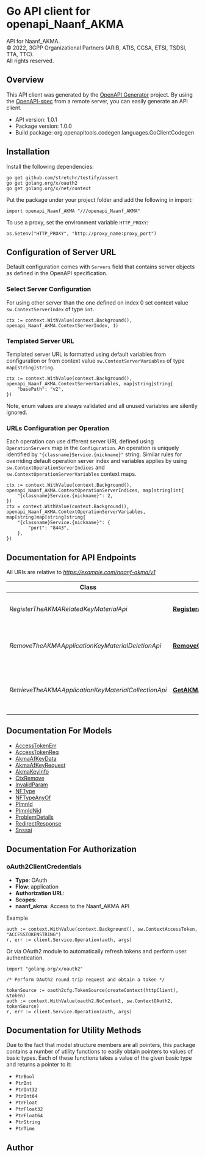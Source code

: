 # Go API client for openapi_Naanf_AKMA

API for Naanf_AKMA.  
© 2022, 3GPP Organizational Partners (ARIB, ATIS, CCSA, ETSI, TSDSI, TTA, TTC).  
All rights reserved.


## Overview
This API client was generated by the [OpenAPI Generator](https://openapi-generator.tech) project.  By using the [OpenAPI-spec](https://www.openapis.org/) from a remote server, you can easily generate an API client.

- API version: 1.0.1
- Package version: 1.0.0
- Build package: org.openapitools.codegen.languages.GoClientCodegen

## Installation

Install the following dependencies:

```shell
go get github.com/stretchr/testify/assert
go get golang.org/x/oauth2
go get golang.org/x/net/context
```

Put the package under your project folder and add the following in import:

```golang
import openapi_Naanf_AKMA "///openapi_Naanf_AKMA"
```

To use a proxy, set the environment variable `HTTP_PROXY`:

```golang
os.Setenv("HTTP_PROXY", "http://proxy_name:proxy_port")
```

## Configuration of Server URL

Default configuration comes with `Servers` field that contains server objects as defined in the OpenAPI specification.

### Select Server Configuration

For using other server than the one defined on index 0 set context value `sw.ContextServerIndex` of type `int`.

```golang
ctx := context.WithValue(context.Background(), openapi_Naanf_AKMA.ContextServerIndex, 1)
```

### Templated Server URL

Templated server URL is formatted using default variables from configuration or from context value `sw.ContextServerVariables` of type `map[string]string`.

```golang
ctx := context.WithValue(context.Background(), openapi_Naanf_AKMA.ContextServerVariables, map[string]string{
	"basePath": "v2",
})
```

Note, enum values are always validated and all unused variables are silently ignored.

### URLs Configuration per Operation

Each operation can use different server URL defined using `OperationServers` map in the `Configuration`.
An operation is uniquely identified by `"{classname}Service.{nickname}"` string.
Similar rules for overriding default operation server index and variables applies by using `sw.ContextOperationServerIndices` and `sw.ContextOperationServerVariables` context maps.

```golang
ctx := context.WithValue(context.Background(), openapi_Naanf_AKMA.ContextOperationServerIndices, map[string]int{
	"{classname}Service.{nickname}": 2,
})
ctx = context.WithValue(context.Background(), openapi_Naanf_AKMA.ContextOperationServerVariables, map[string]map[string]string{
	"{classname}Service.{nickname}": {
		"port": "8443",
	},
})
```

## Documentation for API Endpoints

All URIs are relative to *https://example.com/naanf-akma/v1*

Class | Method | HTTP request | Description
------------ | ------------- | ------------- | -------------
*RegisterTheAKMARelatedKeyMaterialApi* | [**RegisterAKMAKey**](docs/RegisterTheAKMARelatedKeyMaterialApi.md#registerakmakey) | **Post** /register-anchorkey | Store AKMA related key material.
*RemoveTheAKMAApplicationKeyMaterialDeletionApi* | [**RemoveContext**](docs/RemoveTheAKMAApplicationKeyMaterialDeletionApi.md#removecontext) | **Post** /remove-context | Request to remove the AKMA related key material.
*RetrieveTheAKMAApplicationKeyMaterialCollectionApi* | [**GetAKMAAPPKeyMaterial**](docs/RetrieveTheAKMAApplicationKeyMaterialCollectionApi.md#getakmaappkeymaterial) | **Post** /retrieve-applicationkey | Request to retrieve AKMA Application Key information.


## Documentation For Models

 - [AccessTokenErr](docs/AccessTokenErr.md)
 - [AccessTokenReq](docs/AccessTokenReq.md)
 - [AkmaAfKeyData](docs/AkmaAfKeyData.md)
 - [AkmaAfKeyRequest](docs/AkmaAfKeyRequest.md)
 - [AkmaKeyInfo](docs/AkmaKeyInfo.md)
 - [CtxRemove](docs/CtxRemove.md)
 - [InvalidParam](docs/InvalidParam.md)
 - [NFType](docs/NFType.md)
 - [NFTypeAnyOf](docs/NFTypeAnyOf.md)
 - [PlmnId](docs/PlmnId.md)
 - [PlmnIdNid](docs/PlmnIdNid.md)
 - [ProblemDetails](docs/ProblemDetails.md)
 - [RedirectResponse](docs/RedirectResponse.md)
 - [Snssai](docs/Snssai.md)


## Documentation For Authorization



### oAuth2ClientCredentials


- **Type**: OAuth
- **Flow**: application
- **Authorization URL**: 
- **Scopes**: 
 - **naanf_akma**: Access to the Naanf_AKMA API

Example

```golang
auth := context.WithValue(context.Background(), sw.ContextAccessToken, "ACCESSTOKENSTRING")
r, err := client.Service.Operation(auth, args)
```

Or via OAuth2 module to automatically refresh tokens and perform user authentication.

```golang
import "golang.org/x/oauth2"

/* Perform OAuth2 round trip request and obtain a token */

tokenSource := oauth2cfg.TokenSource(createContext(httpClient), &token)
auth := context.WithValue(oauth2.NoContext, sw.ContextOAuth2, tokenSource)
r, err := client.Service.Operation(auth, args)
```


## Documentation for Utility Methods

Due to the fact that model structure members are all pointers, this package contains
a number of utility functions to easily obtain pointers to values of basic types.
Each of these functions takes a value of the given basic type and returns a pointer to it:

* `PtrBool`
* `PtrInt`
* `PtrInt32`
* `PtrInt64`
* `PtrFloat`
* `PtrFloat32`
* `PtrFloat64`
* `PtrString`
* `PtrTime`

## Author



